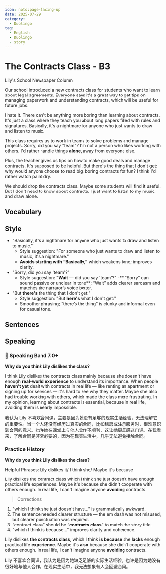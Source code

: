 ```yaml
---
icon: noto:page-facing-up
date: 2025-07-29
category:
  - Duolingo
tag:
  - English
  - Duolingo
  - story
---
```


# The Contracts Class - B3

Lily's School Newspaper Column

Our school introduced a new contracts class for students who want to learn about legal agreements. Everyone says it's a great way to get tips on managing paperwork and understanding contracts, which will be useful for future jobs.

I hate it. There can't be anything more boring than learning about contracts. It's just a class where they teach you about long papers filled with rules and signatures. Basically, it's a nightmare for anyone who just wants to draw and listen to music.

This class requires us to work in teams to solve problems and manage projects. Sorry, did you say "team"? I'm not a person who likes working with others. I'd rather handle things **alone**, away from everyone else.

Plus, the teacher gives us tips on how to make good deals and manage contracts. It's supposed to be helpful. But there's the thing that I don't get: why would anyone choose to read big, boring contracts for fun? I think I'd rather watch paint dry.

We should drop the contracts class. Maybe some students will find it useful. But I don't need to know about contracts. I just want to listen to my music and draw alone.

## Vocabulary

## Style

- "Basically, it's a nightmare for anyone who just wants to draw and listen to music."
  - Style suggestion: "For someone who just wants to draw and listen to music, it's a nightmare."
  - **Avoids starting with “Basically,”** which weakens tone; improves clarity.
- "Sorry, did you say 'team'?"
  - Style suggestion: "**Wait** — did you say 'team'?" -** “Sorry” can sound passive or unclear in tone**; “Wait” adds clearer sarcasm and matches the narrator’s voice better.
- "But **there's** the thing that I don't get:"
  - Style suggestion: "But **here's** what I don't get:"
  - Smoother phrasing; “there’s the thing” is clunky and informal even for casual tone.

## Sentences

## Speaking

### 🌟 Speaking Band 7.0+

**Why do you think Lily dislikes the class?**

I think Lily dislikes the contracts class mainly because she doesn't have enough **real-world experience** to understand its importance. When people **haven’t yet** dealt with contracts in real life — like renting an apartment or signing up for services — it's hard to see why they matter. Maybe she also had trouble working with others, which made the class more frustrating. In my opinion, learning about contracts is essential, because in real life, avoiding them is nearly impossible.

我认为 Lily 不喜欢合同课，主要是因为她没有足够的现实生活经验，无法理解它的重要性。当一个人还没有经历过真实的合同，比如租房或注册服务时，很难意识到合同的意义。也许她在课堂上与他人合作不顺利，这让她更反感这门课。在我看来，了解合同是非常必要的，因为在现实生活中，几乎无法避免接触合同。

### Practice History

**Why do you think Lily dislikes the class?**

Helpful Phrases: Lily dislikes it/ I think she/ Maybe it's because

Lily dislikes the contract class which I think she just doesn't have enough practical life experiences. Maybe it's because she didn't cooperate with others enough. In real life, I can't imagine anyone **avoiding** contracts.

> Corrections:

1. "which I think she just doesn't have…" is grammatically awkward.
2. The sentence needed clearer structure — the em dash was not misused, but clearer punctuation was required.
3. “contract class” should be “**contracts class**” to match the story title.
4. "which I think is because…" improves clarity and coherence.

Lily dislikes **the contracts class**, which I think **is because** she **lacks** enough practical life **experience**. Maybe it's **also** because she didn’t cooperate with others enough. In real life, I can't imagine anyone **avoiding** contracts.

Lily 不喜欢合同课，我认为是因为她缺乏足够的实际生活经验。也许是因为她没有很好地与他人合作。在现实生活中，我无法想象有人会回避合同。
